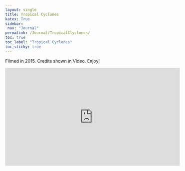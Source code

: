 ```yaml
---
layout: single
title: Tropical Cyclones
katex: True
sidebar:
 nav: "Journal"
permalink: /Journal/TropicalClyclones/ 
toc: true
toc_label: "Tropical Cyclones"
toc_sticky: true
---
```

Filmed in 2015. Credits shown in Video. Enjoy!
<iframe width="560" height="315" src="https://www.youtube.com/embed/1M6ddj9GdH4" title="YouTube video player" frameborder="0" allow="accelerometer; autoplay; clipboard-write; encrypted-media; gyroscope; picture-in-picture" allowfullscreen></iframe>